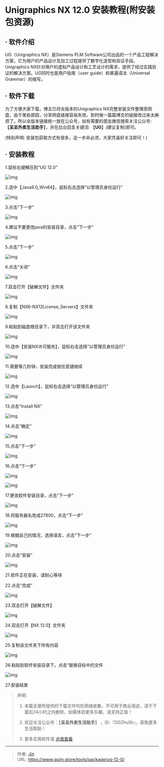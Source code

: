 # Unigraphics NX 12.0 安装教程(附安装包资源)


## · 软件介绍
UG（Unigraphics NX）是Siemens PLM Software公司出品的一个产品工程解决方案，它为用户的产品设计及加工过程提供了数字化造型和验证手段。Unigraphics NX针对用户的虚拟产品设计和工艺设计的需求，提供了经过实践验证的解决方案。UG同时也是用户指南（user guide）和普遍语法（Universal Grammar）的缩写。

## · 软件下载
为了方便大家下载，博主已将全版本的Unigraphics NX完整安装文件整理至网盘，由于某些原因，分享网盘链接容易失效，到时候一篇篇博文的链接改过来太麻烦了。所以全版本链接统一放在公众号，如有需要的朋友微信搜索关注公众号: 【**呆呆外卖生活助手**】，并在后台回复关键词: 【**UG**】(建议复制)即可。

(特别声明: 安装包获取方式有很多，这一步非必须，大家凭喜好关注即可！)

## · 安装教程

1.鼠标右键解压到“UG 12.0”

![img](https://img.gujin.store/img/v2-0e8d718cfc9c641fce13a33057fb9055_720w.png)



2.选中【Java9.0_Win64】，鼠标右击选择“以管理员身份运行”

![img](https://img.gujin.store/img/v2-849776fd18a46b41359f27f08fe96135_720w.png)



3.点击“下一步”

![img](https://img.gujin.store/img/v2-abf9246292067d574b52375f1ec820e5_720w.png)



4.建议不要更改java的安装目录，点击“下一步”

![img](https://img.gujin.store/img/v2-bc1ef355f7f8b3a42f482177416f3fa2_720w.png)



5.点击“下一步”

![img](https://img.gujin.store/img/v2-18c810787a6791ad98018a9f11c45a82_720w.png)



6.点击“关闭”

![img](https://img.gujin.store/img/v2-7bfd4923360f6997e067641258948c1c_720w.png)



7.双击打开【破解文件】文件夹

![img](https://img.gujin.store/img/v2-33f18070ac0e2b48e5715797ab094e2d_720w.png)



8.复制【NX6-NX12License_Servers】文件夹

![img](https://img.gujin.store/img/v2-b7a5682f8911a29edbe44d2dd6b15a56_720w.png)



9.粘贴到磁盘根目录下，并双击打开该文件夹

![img](https://img.gujin.store/img/v2-b536308ee8c5ed8899f5a7777b8036b1_720w.png)



10.选中【安装NX许可服务】，鼠标右击选择“以管理员身份运行”

![img](https://img.gujin.store/img/v2-a4591586940179af6f0d117a42a41cc3_720w.png)



11.需要等几秒钟，安装完成按任意键继续

![img](https://img.gujin.store/img/v2-4bb969281ea2453e178f3b296f9f56ef_720w.png)



12.选中【Launch】，鼠标右击选择“以管理员身份运行”

![img](https://img.gujin.store/img/v2-1c0432a56ca7a0c903fef59f066476a7_720w.png)



13.点击“Install NX”

![img](https://img.gujin.store/img/v2-501a1548eb8434b8457c9ccb1979fef9_720w.png)



14.点击“确定”

![img](https://img.gujin.store/img/v2-f60ffb7865a41535fc2c53ee4c24961d_720w.png)



15.点击“下一步”

![img](https://img.gujin.store/img/v2-5de71ae96347c3c78a36e6c34f148861_720w.png)



16.点击“下一步”

![img](https://img.gujin.store/img/v2-05811b2ab73381dcb54b18eb416dbdbd_720w.png)

![img](https://img.gujin.store/img/v2-8df90723a3d7124053af47c3885dbd3b_720w.png)



17.更改软件安装目录，点击“下一步”

![img](https://img.gujin.store/img/v2-f80609a41159be3080f93edcb5438b8a_720w.png)



18.将服务器名改成27800，点击“下一步”

![img](https://img.gujin.store/img/v2-55951e5bc685b9cdce05f951002e0966_720w.png)



19.根据自己的情况，选择语言，点击“下一步”

![img](https://img.gujin.store/img/v2-39c3a863f49efdfee73e85b5b5b2b783_720w.png)



20.点击“安装”

![img](https://img.gujin.store/img/v2-9adf7ef01f2c4aa21c5d69afa855e6d6_720w.png)



21.软件正在安装，请耐心等待

22.点击“完成”

![img](https://img.gujin.store/img/v2-418b23614fd9221733fb424da9e9e13b_720w.png)



23.双击打开【破解文件】

![img](https://img.gujin.store/img/v2-584bcb82a3ce787b25baa70a4a6fa6f6_720w.png)



24.双击打开【NX 12.0】文件夹

![img](https://img.gujin.store/img/v2-7daab235ff6c543a04fd4091f3774d77_720w.png)



25.复制该文件夹下所有内容

![img](https://img.gujin.store/img/v2-1b03089d5c7a1549f308df4fa33b8396_720w.png)



26.粘贴到软件安装目录下，点击“替换目标中的文件

![img](https://img.gujin.store/img/v2-4a6b75367bb582e130d8c9894b8589af_720w.png)



27.安装结束




> 声明: 
>
> 1. 本篇文章所提供的下载文件均在网络收集，不可用于商业用途，请于下载后24小时之内删除，如需体验更多乐趣，请支持正版！
>
> 2. 欢迎关注公众号：【**呆呆外卖生活助手**】 ，ID:『DDZhuSh』，获取更多生活帮助！
>
> 3. 更多实用软件请  [点我查看](/tools)

---

> 作者: [Jin](https://img.gujin.store/img/favicon.ico)  
> URL: https://www.gujin.store/tools/package/ug-12-0/  


